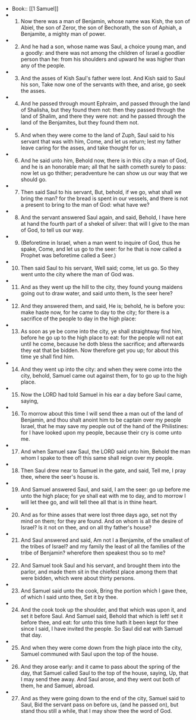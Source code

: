 - Book:: [[1 Samuel]]
- 1. Now there was a man of Benjamin, whose name was Kish, the son of Abiel, the son of Zeror, the son of Bechorath, the son of Aphiah, a Benjamite, a mighty man of power.
- 2. And he had a son, whose name was Saul, a choice young man, and a goodly: and there was not among the children of Israel a goodlier person than he: from his shoulders and upward he was higher than any of the people.
- 3. And the asses of Kish Saul's father were lost. And Kish said to Saul his son, Take now one of the servants with thee, and arise, go seek the asses.
- 4. And he passed through mount Ephraim, and passed through the land of Shalisha, but they found them not: then they passed through the land of Shalim, and there they were not: and he passed through the land of the Benjamites, but they found them not.
- 5. And when they were come to the land of Zuph, Saul said to his servant that was with him, Come, and let us return; lest my father leave caring for the asses, and take thought for us.
- 6. And he said unto him, Behold now, there is in this city a man of God, and he is an honorable man; all that he saith cometh surely to pass: now let us go thither; peradventure he can show us our way that we should go.
- 7. Then said Saul to his servant, But, behold, if we go, what shall we bring the man? for the bread is spent in our vessels, and there is not a present to bring to the man of God: what have we?
- 8. And the servant answered Saul again, and said, Behold, I have here at hand the fourth part of a shekel of silver: that will I give to the man of God, to tell us our way.
- 9. (Beforetime in Israel, when a man went to inquire of God, thus he spake, Come, and let us go to the seer: for he that is now called a Prophet was beforetime called a Seer.)
- 10. Then said Saul to his servant, Well said; come, let us go. So they went unto the city where the man of God was.
- 11. And as they went up the hill to the city, they found young maidens going out to draw water, and said unto them, Is the seer here?
- 12. And they answered them, and said, He is; behold, he is before you: make haste now, for he came to day to the city; for there is a sacrifice of the people to day in the high place:
- 13. As soon as ye be come into the city, ye shall straightway find him, before he go up to the high place to eat: for the people will not eat until he come, because he doth bless the sacrifice; and afterwards they eat that be bidden. Now therefore get you up; for about this time ye shall find him.
- 14. And they went up into the city: and when they were come into the city, behold, Samuel came out against them, for to go up to the high place.
- 15. Now the LORD had told Samuel in his ear a day before Saul came, saying,
- 16. To morrow about this time I will send thee a man out of the land of Benjamin, and thou shalt anoint him to be captain over my people Israel, that he may save my people out of the hand of the Philistines: for I have looked upon my people, because their cry is come unto me.
- 17. And when Samuel saw Saul, the LORD said unto him, Behold the man whom I spake to thee of! this same shall reign over my people.
- 18. Then Saul drew near to Samuel in the gate, and said, Tell me, I pray thee, where the seer's house is.
- 19. And Samuel answered Saul, and said, I am the seer: go up before me unto the high place; for ye shall eat with me to day, and to morrow I will let thee go, and will tell thee all that is in thine heart.
- 20. And as for thine asses that were lost three days ago, set not thy mind on them; for they are found. And on whom is all the desire of Israel? Is it not on thee, and on all thy father's house?
- 21. And Saul answered and said, Am not I a Benjamite, of the smallest of the tribes of Israel? and my family the least of all the families of the tribe of Benjamin? wherefore then speakest thou so to me?
- 22. And Samuel took Saul and his servant, and brought them into the parlor, and made them sit in the chiefest place among them that were bidden, which were about thirty persons.
- 23. And Samuel said unto the cook, Bring the portion which I gave thee, of which I said unto thee, Set it by thee.
- 24. And the cook took up the shoulder, and that which was upon it, and set it before Saul. And Samuel said, Behold that which is left! set it before thee, and eat: for unto this time hath it been kept for thee since I said, I have invited the people. So Saul did eat with Samuel that day.
- 25. And when they were come down from the high place into the city, Samuel communed with Saul upon the top of the house.
- 26. And they arose early: and it came to pass about the spring of the day, that Samuel called Saul to the top of the house, saying, Up, that I may send thee away. And Saul arose, and they went out both of them, he and Samuel, abroad.
- 27. And as they were going down to the end of the city, Samuel said to Saul, Bid the servant pass on before us, (and he passed on), but stand thou still a while, that I may show thee the word of God.
